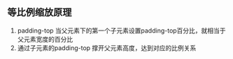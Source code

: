 ## 等比例缩放原理

1. padding-top  当父元素下的第一个子元素设置padding-top百分比，就相当于
   父元素宽度的百分比
2. 通过子元素的padding-top 撑开父元素高度，达到对应的比例关系